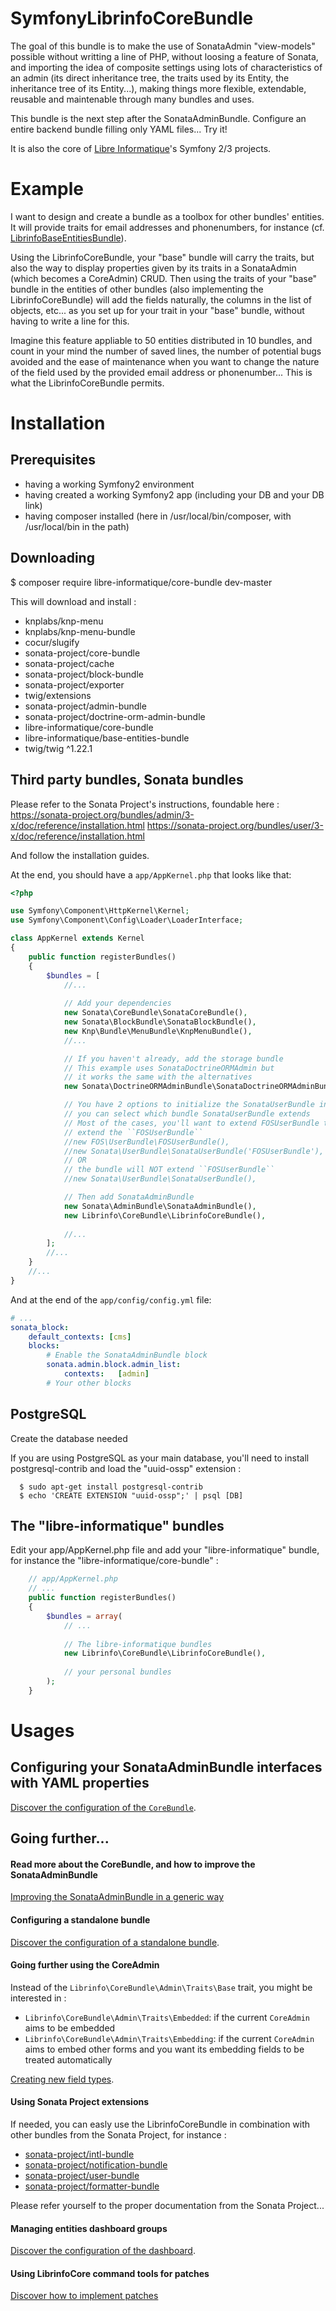 # SymfonyLibrinfoCoreBundle

The goal of this bundle is to make the use of SonataAdmin "view-models" possible without writting a line of PHP, without loosing a feature of Sonata, and importing the idea of composite settings using lots of characteristics of an admin (its direct inheritance tree, the traits used by its Entity, the inheritance tree of its Entity...), making things more flexible, extendable, reusable and maintenable through many bundles and uses.

This bundle is the next step after the SonataAdminBundle. Configure an entire backend bundle filling only YAML files... Try it!

It is also the core of [Libre Informatique](https://github.com/libre-informatique/)'s Symfony 2/3 projects.

Example
========

I want to design and create a bundle as a toolbox for other bundles' entities. It will provide traits for email addresses and phonenumbers, for instance (cf. [LibrinfoBaseEntitiesBundle](https://github.com/libre-informatique/SymfonyLibrinfoBaseEntitiesBundle)).

Using the LibrinfoCoreBundle, your "base" bundle will carry the traits, but also the way to display properties given by its traits in a SonataAdmin (which becomes a CoreAdmin) CRUD. Then using the traits of your "base" bundle in the entities of other bundles (also implementing the LibrinfoCoreBundle) will add the fields naturally, the columns in the list of objects, etc... as you set up for your trait in your "base" bundle, without having to write a line for this.

Imagine this feature appliable to 50 entities distributed in 10 bundles, and count in your mind the number of saved lines, the number of potential bugs avoided and the ease of maintenance when you want to change the nature of the field used by the provided email address or phonenumber... This is what the LibrinfoCoreBundle permits.

Installation
============

Prerequisites
-------------

- having a working Symfony2 environment
- having created a working Symfony2 app (including your DB and your DB link)
- having composer installed (here in /usr/local/bin/composer, with /usr/local/bin in the path)

Downloading
-----------

  $ composer require libre-informatique/core-bundle dev-master

This will download and install :
* knplabs/knp-menu
* knplabs/knp-menu-bundle
* cocur/slugify
* sonata-project/core-bundle
* sonata-project/cache
* sonata-project/block-bundle
* sonata-project/exporter
* twig/extensions
* sonata-project/admin-bundle
* sonata-project/doctrine-orm-admin-bundle
* libre-informatique/core-bundle
* libre-informatique/base-entities-bundle
* twig/twig ^1.22.1

Third party bundles, Sonata bundles
--------------

Please refer to the Sonata Project's instructions, foundable here :
https://sonata-project.org/bundles/admin/3-x/doc/reference/installation.html
https://sonata-project.org/bundles/user/3-x/doc/reference/installation.html

And follow the installation guides.

At the end, you should have a ```app/AppKernel.php``` that looks like that:

```php
<?php

use Symfony\Component\HttpKernel\Kernel;
use Symfony\Component\Config\Loader\LoaderInterface;

class AppKernel extends Kernel
{
    public function registerBundles()
    {
        $bundles = [
            //...
            
            // Add your dependencies
            new Sonata\CoreBundle\SonataCoreBundle(),
            new Sonata\BlockBundle\SonataBlockBundle(),
            new Knp\Bundle\MenuBundle\KnpMenuBundle(),
            //...

            // If you haven't already, add the storage bundle
            // This example uses SonataDoctrineORMAdmin but
            // it works the same with the alternatives
            new Sonata\DoctrineORMAdminBundle\SonataDoctrineORMAdminBundle(),

            // You have 2 options to initialize the SonataUserBundle in your AppKernel,
            // you can select which bundle SonataUserBundle extends
            // Most of the cases, you'll want to extend FOSUserBundle though ;)
            // extend the ``FOSUserBundle``
            //new FOS\UserBundle\FOSUserBundle(),
            //new Sonata\UserBundle\SonataUserBundle('FOSUserBundle'),
            // OR
            // the bundle will NOT extend ``FOSUserBundle``
            //new Sonata\UserBundle\SonataUserBundle(),

            // Then add SonataAdminBundle
            new Sonata\AdminBundle\SonataAdminBundle(),
            new Librinfo\CoreBundle\LibrinfoCoreBundle(),
            
            //...
        ];
        //...
    }
    //...
}
```

And at the end of the ```app/config/config.yml``` file:

```yml
# ...
sonata_block:
    default_contexts: [cms]
    blocks:
        # Enable the SonataAdminBundle block
        sonata.admin.block.admin_list:
            contexts:   [admin]
        # Your other blocks
```

PostgreSQL
----------

Create the database needed

If you are using PostgreSQL as your main database, you'll need to install postgresql-contrib and load the "uuid-ossp" extension :

```
  $ sudo apt-get install postgresql-contrib
  $ echo 'CREATE EXTENSION "uuid-ossp";' | psql [DB]
```

The "libre-informatique" bundles
--------------------------------

Edit your app/AppKernel.php file and add your "libre-informatique" bundle, for instance the "libre-informatique/core-bundle" :

```php
    // app/AppKernel.php
    // ...
    public function registerBundles()
    {
        $bundles = array(
            // ...
            
            // The libre-informatique bundles
            new Librinfo\CoreBundle\LibrinfoCoreBundle(),
            
            // your personal bundles
        );
    }
```

Usages
======

Configuring your SonataAdminBundle interfaces with YAML properties
------------------------------------------------------------------

[Discover the configuration of the ```CoreBundle```](Resources/doc/README-Usages.md).

Going further...
----------------

#### Read more about the CoreBundle, and how to improve the SonataAdminBundle

[Improving the SonataAdminBundle in a generic way](Resources/doc/README-SonataAdmin-Traits.md)


#### Configuring a standalone bundle

[Discover the configuration of a standalone bundle](Resources/doc/README-StandaloneBundle.md).

#### Going further using the CoreAdmin

Instead of the ```Librinfo\CoreBundle\Admin\Traits\Base``` trait, you might be interested in :
* ```Librinfo\CoreBundle\Admin\Traits\Embedded```: if the current ```CoreAdmin``` aims to be embedded
* ```Librinfo\CoreBundle\Admin\Traits\Embedding```: if the current ```CoreAdmin``` aims to embed other forms and you want its embedding fields to be treated automatically

[Creating new field types](Resources/doc/README-CreatingFieldTypes.md).

#### Using Sonata Project extensions

If needed, you can easly use the LibrinfoCoreBundle in combination with other bundles from the Sonata Project, for instance :

* [sonata-project/intl-bundle](https://sonata-project.org/bundles/intl/master/doc/index.html)
* [sonata-project/notification-bundle](https://sonata-project.org/bundles/notification/master/doc/index.html)
* [sonata-project/user-bundle](https://sonata-project.org/bundles/user/2-2/doc/index.html)
* [sonata-project/formatter-bundle](https://sonata-project.org/bundles/formatter/2-2/doc/index.html)

Please refer yourself to the proper documentation from the Sonata Project...

#### Managing entities dashboard groups

[Discover the configuration of the dashboard](Resources/doc/README-Dashboard.md).

#### Using LibrinfoCore command tools for patches

[Discover how to implement patches](Resources/doc/README-Patches-HowTo.md)

